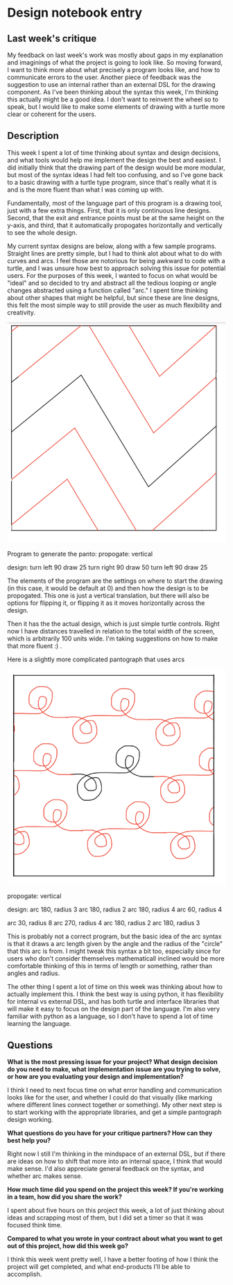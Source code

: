 # Design notebook entry

## Last week's critique

My feedback on last week's work was mostly about gaps in my explanation and imaginings of
what the project is going to look like. So moving forward, I want to think more about what 
precisely a program looks like, and how to communicate errors to the user. Another piece of
feedback was the suggestion to use an internal rather than an external DSL for the drawing
component. As I've been thinking about the syntax this week, I'm thinking this actually
might be a good idea. I don't want to reinvent the wheel so to speak, but I would like to
make some elements of drawing with a turtle more clear or coherent for the users.

## Description

This week I spent a lot of time thinking about syntax and design decisions, and what tools
would help me implement the design the best and easiest. I did initially think that the drawing
part of the design would be more modular, but most of the syntax ideas I had felt too confusing,
and so I've gone back to a basic drawing with a turtle type program, since that's really what
it is and is the more fluent than what I was coming up with.

Fundamentally, most of the language part of this program is a drawing tool, just with a few
extra things. First, that it is only continuous line designs. Second, that the exit and entrance
points must be at the same height on the y-axis, and third, that it automatically propogates
horizontally and vertically to see the whole design.

My current syntax designs are below, along with a few sample programs. Straight
lines are pretty simple, but I had to think alot about what to do with curves and arcs. I
feel those are notorious for being awkward to code with a turtle, and I was unsure how
best to approach solving this issue for potential users. For the purposes of this week,
I wanted to focus on what would be "ideal" and so decided to try and abstract all the
tedious looping or angle changes abstracted using a function called "arc." I spent time thinking
about other shapes that might be helpful, but since these are line designs, this felt the
most simple way to still provide the user as much flexibility and creativity.

![Simple Pantograph](images/simple_panto.PNG)

Program to generate the panto:
propogate: vertical

design:
turn left 90
draw 25
turn right 90
draw 50
turn left 90
draw 25

The elements of the program are the settings on where to start the drawing (in this case, it would be
default at 0) and then how the design is to be propogated. This one is just a vertical translation,
but there will also be options for flipping it, or flipping it as it moves horizontally across the design.

Then it has the the actual design, which is just simple turtle controls. Right now I have distances travelled
in relation to the total width of the screen, which is arbitrarily 100 units wide. I'm taking suggestions
on how to make that more fluent :) . 

Here is a slightly more complicated pantograph that uses arcs

![Complicated Panto](images/morecomplex_panto.PNG)

propogate: vertical

design:
arc 180, radius 3
arc 180, radius 2
arc 180, radius 4
arc 60, radius 4

arc 30, radius 8
arc 270, radius 4
arc 180, radius 2
arc 180, radius 3

This is probably not a correct program, but the basic idea of the arc syntax is that it draws a arc
length given by the angle and the radius of the "circle" that this arc is from. I might tweak this
syntax a bit too, especially since for users who don't consider themselves mathematicall inclined
would be more comfortable thinking of this in terms of length or something, rather than angles and
radius. 

The other thing I spent a lot of time on this week was thinking about how to actually implement this.
I think the best way is using python, it has flexibility for internal vs external DSL, and has both
turtle and interface libraries that will make it easy to focus on the design part of the language.
I'm also very familiar with python as a language, so I don't have to spend a lot of time learning
the language.


## Questions

**What is the most pressing issue for your project? What design decision do
you need to make, what implementation issue are you trying to solve, or how
are you evaluating your design and implementation?**

I think I need to next focus time on what error handling and communication looks like for the user,
and whether I could do that visually (like marking where different lines connect together or something).
My other next step is to start working with the appropriate libraries, and get a simple
pantograph design working.

**What questions do you have for your critique partners? How can they best help
you?**

Right now I still I'm thinking in the mindspace of an external DSL, but if there are ideas
on how to shift that more into an internal space, I think that would make sense. I'd also
appreciate general feedback on the syntax, and whether arc makes sense.

**How much time did you spend on the project this week? If you're working in a
team, how did you share the work?**

I spent about five hours on this project this week, a lot of just thinking about ideas and scrapping
most of them, but I did set a timer so that it was focused think time.

**Compared to what you wrote in your contract about what you want to get out of this
project, how did this week go?**

I think this week went pretty well, I have a better footing of how I think the project
will get completed, and what end-products I'll be able to accomplish.
